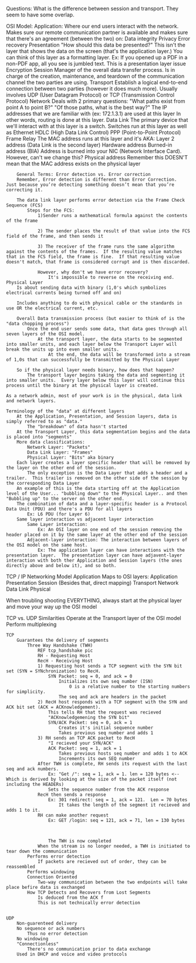 Questions: What is the difference between session and transport.  They seem to have some overlap.

OSI Model:
    Application:
        Where our end users interact with the network.
        Makes sure our remote communication partner is available and makes sure that there's an agreement (between the two) on:
            Data integrity
            Privacy
            Error recovery
    Presentation
        "How should this data be presented?"
            This isn't the layer that shows the data on the screen (that's the application layer.)
        You can think of this layer as a formatting layer.
            Ex: If you opened up a PDF in a non-PDF app, all you see is jumbled text.
                This is a presentation layer issue
        Encryption
    Session
        Manager of the overall data transfer process.
        Is in charge of the creation, maintenance, and teardown of the communication channel the two parties are using.
    Transport
        Establish a logical end-to-end connection between two parties (however it does much more).
        Usually involves UDP (User Datagram Protocol) or TCP (Transmission Control Protocol)
    Network
        Deals with 2 primary questions:
            "What paths exist from point A to point B?"
            "Of those paths, what is the best way?"
        The IP addresses that we are familiar with (ex: 172.1.3.1) are used at this layer
            In other words, routing is done at this layer.
    Data Link
        The primary device that we'll interact with at this layer is a switch.
        Switches run at this layer as well as
            Ethernet
            HDLC (High Data Link Control)
            PPP (Point-to-Point Protocol)
            Frame Relay
        The MAC address runs at this layer and it's AKA:
            Layer 2 address (Data Link is the second layer)
            Hardware address
            Burned-in address (BIA)
                Address is burned into your NIC (Network Interface Card).
                    However, can't we change this?
            Physical address
                Remember this DOESN'T mean that the MAC address exists on the physical layer

        General Terms: Error detection vs. Error correction
        Remember, Error detection is different than Error Correction.  Just because you’re detecting something doesn’t mean that you’re correcting it.

        The data link layer performs error detection via the Frame Check Sequence (FCS)
            Steps for the FCS:
                1)Sender runs a mathematical formula against the contents of the frame

                2) The sender places the result of that value into the FCS field of the frame, and then sends it

                3) The receiver of the frame runs the same algorithm against the contents of the frames.  If the resulting value matches that in the FCS field, the frame is fine.  If that resulting value doesn't match, that frame is considered corrupt and is then discarded.

                However, why don't we have error recovery?
                    It's impossible to reverse on the receiving end.
    Physical Layer
        Is about sending data with binary (1,0's which symbolizes electrical currents being turned off and on)

        Includes anything to do with physical cable or the standards in use OR the electrical current, etc.

        Overall Data transmission process (but easier to think of is the "data chopping process")
            Once the end user sends some data, that data goes through all seven layers of the OSI model.
                At the transport layer, the data starts to be segmented into smaller units, and each layer below the Transport Layer will break the units up into even smaller units.
                    At the end, the data will be transformed into a stream of 1,0s that can successfully be transmitted by the Physical Layer

        So if the physical layer needs binary, how does that happen?
            The transport layer begins taking the data and segmenting it into smaller units.  Every layer below this layer will continue this process until the binary at the physical layer is created.

    As a network admin, most of your work is in the physical, data link and network layers.

    Terminology of the "data" at different layers
        At the Application, Presentation, and Session layers, data is simply referred to as "data."
            The "breakdown" of data hasn't started
        At the Transport Layer, this data segmentation begins and the data is placed into "segments"
        More data classifications:
            Network Layer: "Packets"
            Data Link Layer: "Frames"
            Physical Layer: "Bits" aka binary
        Each layer creates a layer specific header that will be removed by the layer on the other end of the session.
            The only exception is the Data Layer that adds a header and a trailer.  This trailer is removed on the other side of the session by the corresponding Data Layer
        An example of this is the data starting off at the Application level of the User... "bubbling down" to the Physical Layer.. and then "Bubbling up" to the server on the other end.
        The combination of data and a layer-specific header is a Protocol Data Unit (PDU) and there's a PDU for all layers
            Ex: L6 PDU (for Layer 6)
        Same layer interaction vs adjacent layer interaction
            Same Layer interaction:
                Ex: An OSI layer on one end of the session removing the header placed on it by the same layer at the other end of the session
            Adjacent-layer interaction: The interaction between layers of the OSI model on the same host.
                Ex: The application layer can have interactions with the presentation layer.  The presentation layer can have adjavent-layer interaction with both ther Application and Session layers (the ones directly above and below it), and so both.

TCP / IP Networking Model
    Application
        Maps to OSI layers:
            Application
            Presentation
            Session
            (Besides that, direct mapping)
    Transport
    Network
    Data Link
    Physical

When troubling shooting EVERYTHING, always start at the physical layer and move your way up the OSI model

TCP vs. UDP
    Similarities
        Operate at the Transport layer of the OSI model
        Perform multiplexing

    TCP
        Guarantees the delivery of segments
            Three Way Handshake (TWH)
                REF tcp_handshake pic
                RH - Requesting Host
                RecH - Receiving Host
                1) Requesting host sends a TCP segment with the SYN bit set (SYN = SYNchronization) to RecH.
                    SYN Packet: seq = 0, and ack = 0
                        Initializes its own seq number (ISN)
                            0 is a relative number to the starting numbers for simplicity.
                        The seq and ack are headers in the packet
                2) RecH host responds with a TCP segment with the SYN and ACK bit set (ACK = ACKnowledgement).
                    This tells RH that the request was recieved
                    "ACKnowledgemening the SYN bit"
                    SYN/ACK Packet: seq = 0, ack = 1
                        Creates it's initial sequence number
                        Takes previous seq number and adds 1
                3) RH sends an TCP ACK packet to RecH
                    "I recieved your SYN/ACK"
                    ACK Packet: seq = 1, ack = 1
                        Takes previous hosts seq number and adds 1 to ACK
                        Increments its own SEQ number
                After TWH is complete, RH sends its request with the last seq and ack numbers.
                    Ex: "Get /": seq = 1, ack = 1. len = 120 bytes <-- Which is derived by looking at the size of the packet itself (not including the HEADERs)
                    Sets the sequence number from the ACK response
                RecH then sends a response
                    Ex: 301 redirect: seq = 1, ack = 121.  Len = 70 bytes
                        It takes the length of the segment it recieved and adds 1 to it.
                RH can make another request
                    Ex: GET /login: seq = 121, ack = 71, len = 130 bytes



                    The TWH is now completed
                When the stream is no longer needed, a TWH is initiated to tear down the communication 
            Performs error detection
                If packets are recieved out of order, they can be reassembled 
            Performs windowing
            Connection Oriented
                Two-way communication between the two endpoints will take place befire data is exchanged 
            How TCP Detects and Recovers from Lost Segments
                Is deduced from the ACK f
                This is not technically error detection


    UDP
        Non-guarenteed delivery
        No sequence or ack numbers
            Thus no error detection
        No windowing
        "Connectionless"
            There's no communication prior to data exchange
        Used in DHCP and voice and video protocols



